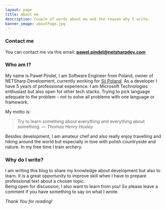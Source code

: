 ```yaml
---
layout: page
title: About me
description: Couple of words about me and the reason why I write.
banner_image: aboutPage.jpg
---
```


### Contact me

You can contact me via this email: <a href="mailto:pawel.pindel@netsharpdev.com">**pawel.pindel@netsharpdev.com**</a>

### Who am I?

My name is Paweł Pindel, I am Software Engineer from Poland, owner of NETSharp Development, currently working for [Sii Poland](https://sii.pl/). As a developer I have 5 years of professional experience. I am Microsoft Technologies enthusiast but also open for other tech stacks. Trying to pick language adequate to the problem - not to solve all problems with one language or framework.

My motto is:
>Try to learn something about everything and everything about something. <cite>― Thomas Henry Huxley</cite>

Besides development, I am amateur chef and also really enjoy travelling and hiking around the world but especially in love with polish countryside and nature. In my free time I train archery.

### Why do I write?

I am writing this blog to share my knowledge about development but also to learn. It is a great opportunity to improve skill when I have to prepare professional text about a chosen topic. <br>Being open for discussion, I also want to learn from you! So please leave a comment if you have something to say on what I wrote.

*Thank You for reading!*
